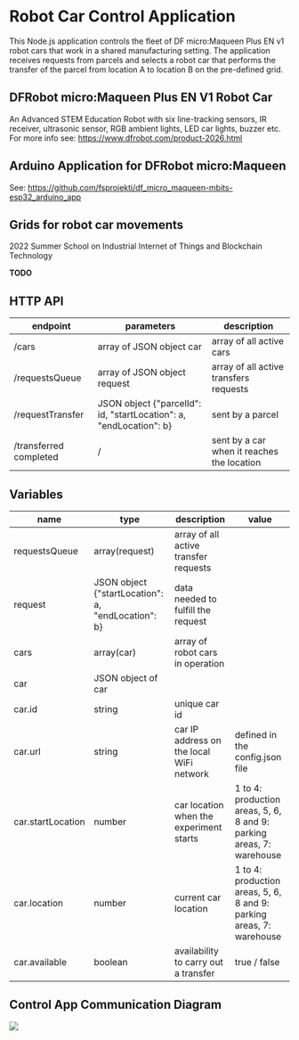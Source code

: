 # Robot Car Control Application

This Node.js application controls the fleet of DF micro:Maqueen Plus EN v1 robot cars that work in a shared manufacturing setting. The application receives requests from parcels and selects a robot car that performs the transfer of the parcel from location A to location B on the pre-defined grid.

## DFRobot micro:Maqueen Plus EN V1 Robot Car
An Advanced STEM Education Robot with six line-tracking sensors, IR receiver, ultrasonic sensor, RGB ambient lights, LED car lights, buzzer etc.
For more info see: https://www.dfrobot.com/product-2026.html

## Arduino Application for DFRobot micro:Maqueen 
See: https://github.com/fsprojekti/df_micro_maqueen-mbits-esp32_arduino_app

## Grids for robot car movements

2022 Summer School on Industrial Internet of Things and Blockchain Technology

**TODO**


## HTTP API
|endpoint|parameters|description|
|----|----|-----------|
|/cars|array of JSON object car|array of all active cars|
|/requestsQueue|array of JSON object request|array of all active transfers requests|
|/requestTransfer|JSON object {"parcelId": id, "startLocation": a, "endLocation": b}|sent by a parcel|
|/transferred completed|/|sent by a car when it reaches the location|


## Variables

|name|type|description|value|
|----|----|-----------|-----|
|requestsQueue|array(request)|array of all active transfer requests|
|request|JSON object {"startLocation": a, "endLocation": b}|data needed to fulfill the request|
|cars|array(car)|array of robot cars in operation|
|car|JSON object of car|
|car.id|string|unique car id|
|car.url|string|car IP address on the local WiFi network|defined in the config.json file|
|car.startLocation|number|car location when the experiment starts|1 to 4: production areas, 5, 6, 8 and 9: parking areas, 7: warehouse|
|car.location|number|current car location|1 to 4: production areas, 5, 6, 8 and 9: parking areas, 7: warehouse|
|car.available|boolean|availability to carry out a transfer|true / false |

## Control App Communication Diagram

[![](https://mermaid.ink/img/pako:eNqVVFFr3DAM_ivCT1fIjtLtKYwrI-1D2djCNu7pXny20roktic7g1L63yfbSXO3K-MWQrCtT9L3SXKehXIaRS0C_hrRKrwx8p7ksLMA4CVFo4yXNkILMqQDhf2JrUm2727veCkJGmcjuR4-eX8C3R5DMySBMvCriwjuNxK0NbQ5F2hURmOA6IASxRBBQiRpQ4e0zm6EKgLd7-XqsoLyrq8usomf9t1m09Sz88_J8-OeNqsi505XECJz_OKUjMbZCtDqeVPi8MEJRw46Ke1Beg9-jEzzAV95Gpu3vBlxnRK-wlk2BOyZd2A1igvROcrg_1HWsLJtDQOzWZ0lACYNy2dRw4FKWxIbqRT6Sc3MaJHVQRIDhpcBOkIEkBye8DELMhlSrPsxPJ0hZVa0Lb1KXrCa85W4qC_-Qn37vGAK4RnzVreO9KWS5ZGa22UINfRTxdZLff7dgInIXKHGDb5HZnHWyKQZIJyYHExNR244mJtyPQ6IvL8sPD6cDkP7Bhe4vj4aAABRiQFpkEbztX_Ol09wvgF3oualxk6OfdyJnX1h6Oi1jHirTXQk6k72ASshx-h-PFkl6kgjzqDp1zGhXv4AVNNl4g)](https://mermaid.live/edit#pako:eNqVVFFr3DAM_ivCT1fIjtLtKYwrI-1D2djCNu7pXny20roktic7g1L63yfbSXO3K-MWQrCtT9L3SXKehXIaRS0C_hrRKrwx8p7ksLMA4CVFo4yXNkILMqQDhf2JrUm2727veCkJGmcjuR4-eX8C3R5DMySBMvCriwjuNxK0NbQ5F2hURmOA6IASxRBBQiRpQ4e0zm6EKgLd7-XqsoLyrq8usomf9t1m09Sz88_J8-OeNqsi505XECJz_OKUjMbZCtDqeVPi8MEJRw46Ke1Beg9-jEzzAV95Gpu3vBlxnRK-wlk2BOyZd2A1igvROcrg_1HWsLJtDQOzWZ0lACYNy2dRw4FKWxIbqRT6Sc3MaJHVQRIDhpcBOkIEkBye8DELMhlSrPsxPJ0hZVa0Lb1KXrCa85W4qC_-Qn37vGAK4RnzVreO9KWS5ZGa22UINfRTxdZLff7dgInIXKHGDb5HZnHWyKQZIJyYHExNR244mJtyPQ6IvL8sPD6cDkP7Bhe4vj4aAABRiQFpkEbztX_Ol09wvgF3oualxk6OfdyJnX1h6Oi1jHirTXQk6k72ASshx-h-PFkl6kgjzqDp1zGhXv4AVNNl4g)